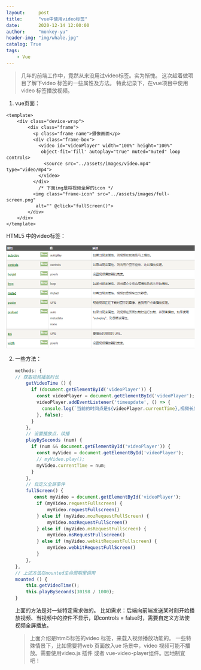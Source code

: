```yaml
---
layout:     post
title:      "vue中使用video标签"
date:       2020-12-14 12:00:00
author:     "monkey-yu"
header-img: "img/whale.jpg"
catalog: True
tags:
    - Vue
---
```


> 几年的前端工作中，竟然从来没用过video标签。实为惭愧。 这次趁着做项目了解下video 标签的一些属性及方法。 特此记录下，在vue项目中使用video 标签播放视频。

1. vue页面：

```vue
<template>
    <div class="device-wrap">
        <div class="frame">
          <p class="frame-name">摄像画面</p>
          <div class="frame-box">
            <video id="videoPlayer" width="100%" height="100%"
             object-fit='fill' autoplay="true" muted="muted" loop controls>
              <source src="../assets/images/video.mp4"  type="video/mp4">
            </video>
          </div>
            /* 下面img是将视频全屏的icon */
          <img class="frame-icon" src="../assets/images/full-screen.png"
           alt="" @click="fullScreen()">
        </div>
    </div>
</template>
```

HTML5 中的video标签：

![image-20201214172150294](/img/post_img/vue/video-desc.png)

2. 一些方法：

   ```javascript
   methods: {
   // 获取视频播放时长
       getVideoTime () {
         if (document.getElementById('videoPlayer')) {
           const videoPlayer = document.getElementById('videoPlayer');
           videoPlayer.addEventListener('timeupdate', () => {
             console.log(`当前的时间点是${videoPlayer.currentTime},视频长度是				  ${videoPlayer.duration}`);
           }, false);
         }
       },
       // 设置播放点，续播
       playBySeconds (num) {
         if (num && document.getElementById('videoPlayer')) {
           const myVideo = document.getElementById('videoPlayer');
           // myVideo.play();
           myVideo.currentTime = num;
         }
       },
       // 自定义全屏事件
       fullScreen() {
          const myVideo = document.getElementById('videoPlayer');
           if (myVideo.requestFullscreen) {
               myVideo.requestFullscreen()
           } else if (myVideo.mozRequestFullScreen) {
               myVideo.mozRequestFullScreen()
           } else if (myVideo.msRequestFullscreen) {
               myVideo.msRequestFullscreen()
           } else if (myVideo.webkitRequestFullscreen) {
               myVideo.webkitRequestFullScreen()
           }
       },
   },
   // 上述方法在mounted生命周期里调用
   mounted () {
       this.getVideoTime();
       this.playBySeconds(30198 / 1000);
   }
   ```

   上面的方法是对一些特定需求做的。 比如需求：后端向前端发送某时刻开始播放视频、当视频中的控件不显示，即controls = false时，需要自定义方法使视频全屏播放。

   > 上面介绍是html5标签的video 标签，来载入视频播放功能的。 一些特殊情景下，比如需要将web 页面放入ue 场景中，video 视频可能不播放。需要使用video.js 插件 或者 vue-video-player组件。因地制宜吧！